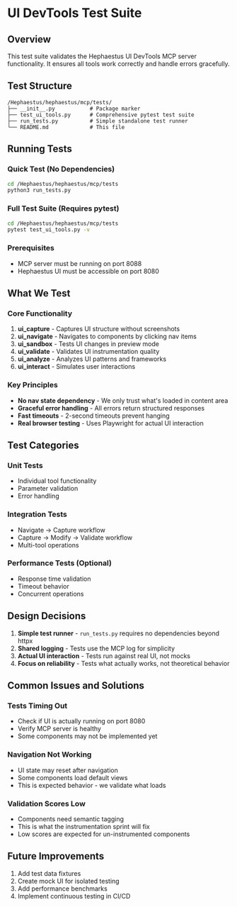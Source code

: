 # UI DevTools Test Suite

## Overview

This test suite validates the Hephaestus UI DevTools MCP server functionality. It ensures all tools work correctly and handle errors gracefully.

## Test Structure

```
/Hephaestus/hephaestus/mcp/tests/
├── __init__.py           # Package marker
├── test_ui_tools.py      # Comprehensive pytest test suite
├── run_tests.py          # Simple standalone test runner
└── README.md             # This file
```

## Running Tests

### Quick Test (No Dependencies)
```bash
cd /Hephaestus/hephaestus/mcp/tests
python3 run_tests.py
```

### Full Test Suite (Requires pytest)
```bash
cd /Hephaestus/hephaestus/mcp/tests
pytest test_ui_tools.py -v
```

### Prerequisites
- MCP server must be running on port 8088
- Hephaestus UI must be accessible on port 8080

## What We Test

### Core Functionality
1. **ui_capture** - Captures UI structure without screenshots
2. **ui_navigate** - Navigates to components by clicking nav items
3. **ui_sandbox** - Tests UI changes in preview mode
4. **ui_validate** - Validates UI instrumentation quality
5. **ui_analyze** - Analyzes UI patterns and frameworks
6. **ui_interact** - Simulates user interactions

### Key Principles
- **No nav state dependency** - We only trust what's loaded in content area
- **Graceful error handling** - All errors return structured responses
- **Fast timeouts** - 2-second timeouts prevent hanging
- **Real browser testing** - Uses Playwright for actual UI interaction

## Test Categories

### Unit Tests
- Individual tool functionality
- Parameter validation
- Error handling

### Integration Tests
- Navigate → Capture workflow
- Capture → Modify → Validate workflow
- Multi-tool operations

### Performance Tests (Optional)
- Response time validation
- Timeout behavior
- Concurrent operations

## Design Decisions

1. **Simple test runner** - `run_tests.py` requires no dependencies beyond httpx
2. **Shared logging** - Tests use the MCP log for simplicity
3. **Actual UI interaction** - Tests run against real UI, not mocks
4. **Focus on reliability** - Tests what actually works, not theoretical behavior

## Common Issues and Solutions

### Tests Timing Out
- Check if UI is actually running on port 8080
- Verify MCP server is healthy
- Some components may not be implemented yet

### Navigation Not Working
- UI state may reset after navigation
- Some components load default views
- This is expected behavior - we validate what loads

### Validation Scores Low
- Components need semantic tagging
- This is what the instrumentation sprint will fix
- Low scores are expected for un-instrumented components

## Future Improvements

1. Add test data fixtures
2. Create mock UI for isolated testing
3. Add performance benchmarks
4. Implement continuous testing in CI/CD